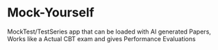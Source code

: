 # Mock-Yourself
MockTest/TestSeries app that can be loaded with AI generated Papers, Works like a Actual CBT exam and gives Performance Evaluations
